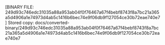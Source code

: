 [BINARY FILE: 249d93c746edc31035a88a953ab04f0f76467a67f4bebf8743f8a7bc21a365a5d4906a1e74973d4ab5c1416b6bec74e9f06db9f127054ce30b72eae740e7]
Stored copy: docs/converted-binary/249d93c746edc31035a88a953ab04f0f76467a67f4bebf8743f8a7bc21a365a5d4906a1e74973d4ab5c1416b6bec74e9f06db9f127054ce30b72eae740e7
